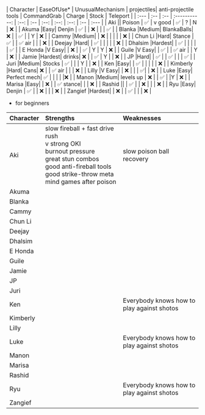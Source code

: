| Character | EaseOfUse* | UnusualMechanism | projectiles| anti-projectile tools | CommandGrab |  Charge | Stock | Teleport | 
| :--- | :-- | :-- | :-----------: | :--: | :-- | :--: | :--: | :--: | :-- | :--- |
| Aki  || Poison | ✅ | v good  | ✅ | ? | N | ❌ | 
| Akuma |Easy| Denjin | ✅ |  | ❌ | | | ✅ | 
| Blanka  |Medium| BlankaBalls| ❌ |  | ✅ | | Y | ❌ | 
| Cammy |Medium| | ❌ | | | | | ❌ |
| Chun Li |Hard| Stance | ✅ |  | ✅ air | | | ❌ |
| Deejay |Hard| | ✅ | | | | | ❌ |
| Dhalsim |Hardest| | ✅ | | | | | ✅ | 
| E Honda |V Easy| | ❌ |  | ✅ | Y | Y | ❌ |
| Guile |V Easy| | ✅ | |  ✅ air | | Y | ❌ |
| Jamie |Hardest| drinks| ❌ | | ✅ | Y | | ❌ |
| JP |Hard| | ✅ | | ✅ |  | | ✅ |
| Juri |Medium| Stocks | ✅ | | | Y | | ❌ |
| Ken |Easy| | ✅ |  | | | | ❌ |
| Kimberly |Hard| Cans| ❌ |  | ✅ air | | | ❌ |
| Lilly |V Easy| | ❌ |  | | ✅| | ❌ |
| Luke |Easy| Perfect mech| ✅ |  | | | |❌ |
| Manon |Medium| levels up | ❌ |  | ✅ | |Y | ❌ |
| Marisa |Easy| | ❌ |  | ✅ stance| | | ❌ |
| Rashid || | ✅ |  | ❌ | | | ❌ |
| Ryu |Easy| Denjin | ✅ |  | ❌ | | | ❌ |
| Zangief |Hardest| | ❌ |  | ✅ |  | | ❌ |

* for beginners

| Character | Strengths | Weaknesses |
| :--- | :-- |  :--- |
| Aki  | slow fireball + fast drive rush <br> v strong OKI <br> burnout pressure <br> great stun combos <br> good anti-fireball tools <br> good strike-throw meta mind games after poison | slow poison ball recovery | |
| Akuma | | |
| Blanka | | | 
| Cammy  | | |
| Chun Li | | |
| Deejay | | |
| Dhalsim | | | 
| E Honda | | |
| Guile | | |
| Jamie | | |
| JP | | |
| Juri | | |
| Ken | |Everybody knows how to play against shotos|
| Kimberly | | |
| Lilly  | |
| Luke  | |Everybody knows how to play against shotos|
| Manon |  ||
| Marisa | | |
| Rashid | | |
| Ryu | |Everybody knows how to play against shotos|
| Zangief |  ||
